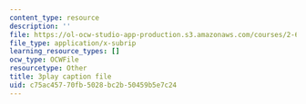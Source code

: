 ```yaml
---
content_type: resource
description: ''
file: https://ol-ocw-studio-app-production.s3.amazonaws.com/courses/2-627-fundamentals-of-photovoltaics-fall-2013/c75ac45770fb5028bc2b50459b5e7c24_PLVjevMsQpQ.vtt
file_type: application/x-subrip
learning_resource_types: []
ocw_type: OCWFile
resourcetype: Other
title: 3play caption file
uid: c75ac457-70fb-5028-bc2b-50459b5e7c24
---
```

